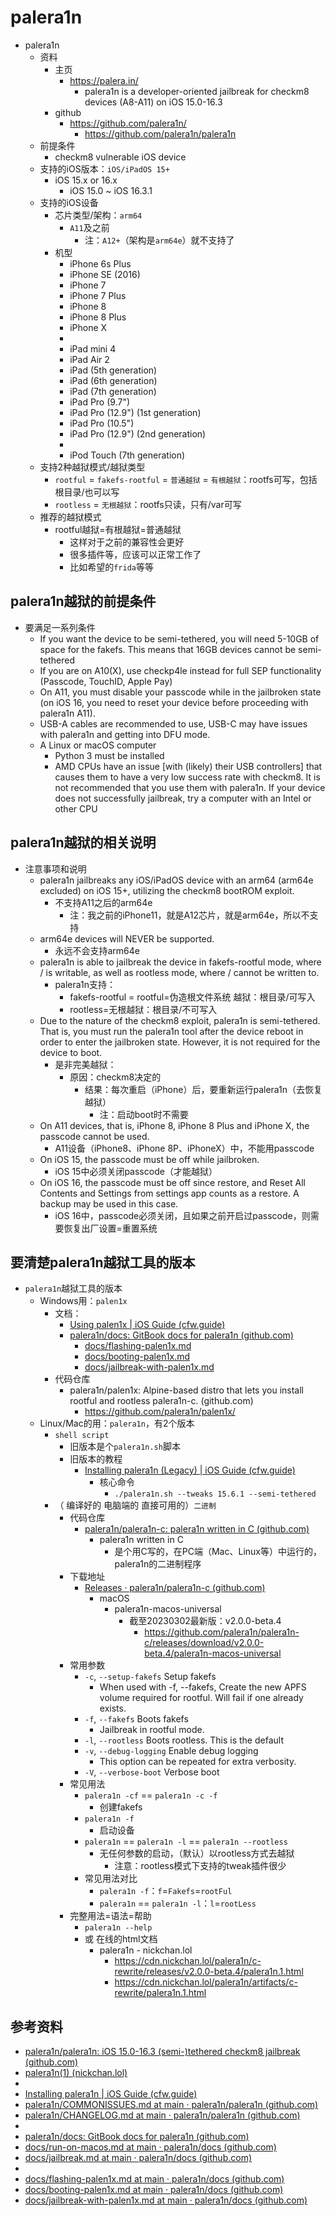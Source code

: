 # palera1n

* palera1n
  * 资料
    * 主页
      * https://palera.in/
        * palera1n is a developer-oriented jailbreak for checkm8 devices (A8-A11) on iOS 15.0-16.3
    * github
      * https://github.com/palera1n/
        * https://github.com/palera1n/palera1n
  * 前提条件
    * checkm8 vulnerable iOS device
  * 支持的iOS版本：`iOS/iPadOS 15+`
    * iOS 15.x or 16.x
      * iOS 15.0 ~ iOS 16.3.1
  * 支持的iOS设备
    * 芯片类型/架构：`arm64`
      * `A11`及之前
        * 注：`A12+`（架构是`arm64e`）就不支持了
    * 机型
      * iPhone 6s Plus
      * iPhone SE (2016)
      * iPhone 7
      * iPhone 7 Plus
      * iPhone 8
      * iPhone 8 Plus
      * iPhone X
      * 
      * iPad mini 4
      * iPad Air 2
      * iPad (5th generation)
      * iPad (6th generation)
      * iPad (7th generation)
      * iPad Pro (9.7")
      * iPad Pro (12.9") (1st generation)
      * iPad Pro (10.5")
      * iPad Pro (12.9") (2nd generation)
      * 
      * iPod Touch (7th generation)
  * 支持2种越狱模式/越狱类型
    * `rootful` = `fakefs-rootful` = `普通越狱` = `有根越狱`：rootfs可写，包括根目录/也可以写
    * `rootless` = `无根越狱`：rootfs只读，只有/var可写
  * 推荐的越狱模式
    * rootful越狱=有根越狱=普通越狱
      * 这样对于之前的兼容性会更好
      * 很多插件等，应该可以正常工作了
      * 比如希望的`frida`等等

## palera1n越狱的前提条件

* 要满足一系列条件
  * If you want the device to be semi-tethered, you will need 5-10GB of space for the fakefs. This means that 16GB devices cannot be semi-tethered
  * If you are on A10(X), use checkp4le instead for full SEP functionality (Passcode, TouchID, Apple Pay)
  * On A11, you must disable your passcode while in the jailbroken state (on iOS 16, you need to reset your device before proceeding with palera1n A11).
  * USB-A cables are recommended to use, USB-C may have issues with palera1n and getting into DFU mode.
  * A Linux or macOS computer
    * Python 3 must be installed
    * AMD CPUs have an issue [with (likely) their USB controllers] that causes them to have a very low success rate with checkm8. It is not recommended that you use them with palera1n. If your device does not successfully jailbreak, try a computer with an Intel or other CPU

## palera1n越狱的相关说明

* 注意事项和说明
  * palera1n jailbreaks any iOS/iPadOS device with an arm64 (arm64e excluded) on iOS 15+, utilizing the checkm8 bootROM exploit.
    * 不支持A11之后的arm64e
      * 注：我之前的iPhone11，就是A12芯片，就是arm64e，所以不支持
  * arm64e devices will NEVER be supported.
    * 永远不会支持arm64e
  * palera1n is able to jailbreak the device in fakefs-rootful mode, where / is writable, as well as rootless mode, where / cannot be written to.
    * palera1n支持：
      * fakefs-rootful = rootful=伪造根文件系统 越狱：根目录/可写入
      * rootless=无根越狱：根目录/不可写入
  * Due to the nature of the checkm8 exploit, palera1n is semi-tethered. That is, you must run the palera1n tool after the device reboot in order to enter the jailbroken state. However, it is not required for the device to boot.
    * 是非完美越狱：
      * 原因：checkm8决定的
        * 结果：每次重启（iPhone）后，要重新运行palera1n（去恢复越狱）
          * 注：启动boot时不需要
  * On A11 devices, that is, iPhone 8, iPhone 8 Plus and iPhone X, the passcode cannot be used.
    * A11设备（iPhone8、iPhone 8P、iPhoneX）中，不能用passcode
  * On iOS 15, the passcode must be off while jailbroken.
    * iOS 15中必须关闭passcode（才能越狱）
  * On iOS 16, the passcode must be off since restore, and Reset All Contents and Settings from settings app counts as a restore. A backup may be used in this case.
    * iOS 16中，passcode必须关闭，且如果之前开启过passcode，则需要恢复出厂设置=重置系统

## 要清楚palera1n越狱工具的版本

* `palera1n`越狱工具的版本
  * Windows用：`palen1x`
    * 文档：
      * [Using palen1x | iOS Guide (cfw.guide)](https://ios.cfw.guide/using-palen1x/)
      * [palera1n/docs: GitBook docs for palera1n (github.com)](https://github.com/palera1n/docs)
        * [docs/flashing-palen1x.md](https://github.com/palera1n/docs/blob/main/palen1x/flashing-palen1x.md)
        * [docs/booting-palen1x.md](https://github.com/palera1n/docs/blob/main/palen1x/booting-palen1x.md)
        * [docs/jailbreak-with-palen1x.md](https://github.com/palera1n/docs/blob/main/palen1x/jailbreak-with-palen1x.md)
    * 代码仓库
      * palera1n/palen1x: Alpine-based distro that lets you install rootful and rootless palera1n-c. (github.com)
        * https://github.com/palera1n/palen1x/
  * Linux/Mac的用：`palera1n`，有2个版本
    * `shell script`
      * 旧版本是个`palera1n.sh`脚本
      * 旧版本的教程
        * [Installing palera1n (Legacy) | iOS Guide (cfw.guide)](https://ios.cfw.guide/installing-palera1n-legacy/)
          * 核心命令
            * `./palera1n.sh --tweaks 15.6.1 --semi-tethered`
    * （ 编译好的 电脑端的 直接可用的）`二进制`
      * 代码仓库
        * [palera1n/palera1n-c: palera1n written in C (github.com)](https://github.com/palera1n/palera1n-c)
          * palera1n written in C
            * 是个用C写的，在PC端（Mac、Linux等）中运行的，palera1n的二进制程序
      * 下载地址
        * [Releases · palera1n/palera1n-c (github.com)](https://github.com/palera1n/palera1n-c/releases)
          * macOS
            * palera1n-macos-universal
              * 截至20230302最新版：v2.0.0-beta.4
                * https://github.com/palera1n/palera1n-c/releases/download/v2.0.0-beta.4/palera1n-macos-universal
      * 常用参数
        * `-c`, `--setup-fakefs`       Setup fakefs
          * When used with -f, --fakefs, Create the new APFS volume required for rootful. Will fail if one already exists.
        * `-f`, `--fakefs`              Boots fakefs
          * Jailbreak in rootful mode.
        * `-l`, `--rootless`            Boots rootless. This is the default
        * `-v`, `--debug-logging`      Enable debug logging
          * This option can be repeated for extra verbosity.
        * `-V`, `--verbose-boot`       Verbose boot
      * 常见用法
        * `palera1n -cf` == `palera1n -c -f`
          * 创建fakefs
        * `palera1n -f`
          * 启动设备
        * `palera1n` == `palera1n -l` == `palera1n --rootless`
          * 无任何参数的启动，（默认）以rootless方式去越狱
            * 注意：rootless模式下支持的tweak插件很少
        * 常见用法对比
          * `palera1n -f`：`f`=`Fakefs`=`rootFul`
          * `palera1n` == `palera1n -l`：`l`=`rootLess`
      * 完整用法=语法=帮助
        * `palera1n --help`
        * 或 在线的html文档
          * palera1n - nickchan.lol
            * https://cdn.nickchan.lol/palera1n/c-rewrite/releases/v2.0.0-beta.4/palera1n.1.html
            * https://cdn.nickchan.lol/palera1n/artifacts/c-rewrite/palera1n.1.html

## 参考资料

* [palera1n/palera1n: iOS 15.0-16.3 (semi-)tethered checkm8 jailbreak (github.com)](https://github.com/palera1n/palera1n)
* [palera1n(1) (nickchan.lol)](https://cdn.nickchan.lol/palera1n/c-rewrite/releases/v2.0.0-beta.1/palera1n.1.html)
* 
* [Installing palera1n | iOS Guide (cfw.guide)](https://ios.cfw.guide/installing-palera1n/)
* [palera1n/COMMONISSUES.md at main · palera1n/palera1n (github.com)](https://github.com/palera1n/palera1n/blob/main/COMMONISSUES.md)
* [palera1n/CHANGELOG.md at main · palera1n/palera1n (github.com)](https://github.com/palera1n/palera1n/blob/main/CHANGELOG.md)
* 
* [palera1n/docs: GitBook docs for palera1n (github.com)](https://github.com/palera1n/docs)
* [docs/run-on-macos.md at main · palera1n/docs (github.com)](https://github.com/palera1n/docs/blob/main/usage/run-on-macos.md)
* [docs/jailbreak.md at main · palera1n/docs (github.com)](https://github.com/palera1n/docs/blob/main/usage/jailbreak.md)
* 
* [docs/flashing-palen1x.md at main · palera1n/docs (github.com)](https://github.com/palera1n/docs/blob/main/palen1x/flashing-palen1x.md)
* [docs/booting-palen1x.md at main · palera1n/docs (github.com)](https://github.com/palera1n/docs/blob/main/palen1x/booting-palen1x.md)
* [docs/jailbreak-with-palen1x.md at main · palera1n/docs (github.com)](https://github.com/palera1n/docs/blob/main/palen1x/jailbreak-with-palen1x.md)
